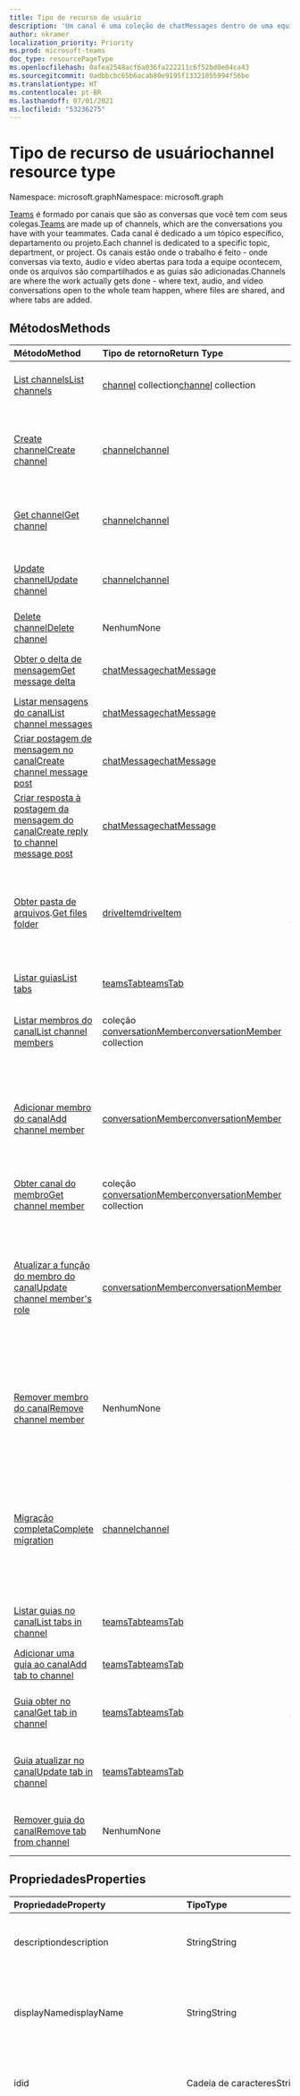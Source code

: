 ```yaml
---
title: Tipo de recurso de usuário
description: 'Um canal é uma coleção de chatMessages dentro de uma equipe. '
author: nkramer
localization_priority: Priority
ms.prod: microsoft-teams
doc_type: resourcePageType
ms.openlocfilehash: 0afea2548acf6a036fa222211c6f52bd0e04ca43
ms.sourcegitcommit: 0adbbcbc65b6acab80e9195f13321055994f56be
ms.translationtype: HT
ms.contentlocale: pt-BR
ms.lasthandoff: 07/01/2021
ms.locfileid: "53236275"
---
```

# <a name="channel-resource-type"></a><span data-ttu-id="3d7ff-103">Tipo de recurso de usuário</span><span class="sxs-lookup"><span data-stu-id="3d7ff-103">channel resource type</span></span>

<span data-ttu-id="3d7ff-104">Namespace: microsoft.graph</span><span class="sxs-lookup"><span data-stu-id="3d7ff-104">Namespace: microsoft.graph</span></span>

<span data-ttu-id="3d7ff-105">[Teams](../resources/team.md) é formado por canais que são as conversas que você tem com seus colegas.</span><span class="sxs-lookup"><span data-stu-id="3d7ff-105">[Teams](../resources/team.md) are made up of channels, which are the conversations you have with your teammates.</span></span> <span data-ttu-id="3d7ff-106">Cada canal é dedicado a um tópico específico, departamento ou projeto.</span><span class="sxs-lookup"><span data-stu-id="3d7ff-106">Each channel is dedicated to a specific topic, department, or project.</span></span> <span data-ttu-id="3d7ff-107">Os canais estão onde o trabalho é feito - onde conversas via texto, áudio e vídeo abertas para toda a equipe ocontecem, onde os arquivos são compartilhados e as guias são adicionadas.</span><span class="sxs-lookup"><span data-stu-id="3d7ff-107">Channels are where the work actually gets done - where text, audio, and video conversations open to the whole team happen, where files are shared, and where tabs are added.</span></span>

## <a name="methods"></a><span data-ttu-id="3d7ff-108">Métodos</span><span class="sxs-lookup"><span data-stu-id="3d7ff-108">Methods</span></span>

| <span data-ttu-id="3d7ff-109">Método</span><span class="sxs-lookup"><span data-stu-id="3d7ff-109">Method</span></span>       | <span data-ttu-id="3d7ff-110">Tipo de retorno</span><span class="sxs-lookup"><span data-stu-id="3d7ff-110">Return Type</span></span>  |<span data-ttu-id="3d7ff-111">Descrição</span><span class="sxs-lookup"><span data-stu-id="3d7ff-111">Description</span></span>|
|:---------------|:--------|:----------|
|[<span data-ttu-id="3d7ff-112">List channels</span><span class="sxs-lookup"><span data-stu-id="3d7ff-112">List channels</span></span>](../api/channel-list.md) | <span data-ttu-id="3d7ff-113">[channel](channel.md) collection</span><span class="sxs-lookup"><span data-stu-id="3d7ff-113">[channel](channel.md) collection</span></span> | <span data-ttu-id="3d7ff-114">Obtenha a lista de canais nessa equipe.</span><span class="sxs-lookup"><span data-stu-id="3d7ff-114">Get the list of channels in this team.</span></span>|
|[<span data-ttu-id="3d7ff-115">Create channel</span><span class="sxs-lookup"><span data-stu-id="3d7ff-115">Create channel</span></span>](../api/channel-post.md) | [<span data-ttu-id="3d7ff-116">channel</span><span class="sxs-lookup"><span data-stu-id="3d7ff-116">channel</span></span>](channel.md) | <span data-ttu-id="3d7ff-117">Crie um novo canal ao incluir o nome de exibição e a descrição.</span><span class="sxs-lookup"><span data-stu-id="3d7ff-117">Create a new channel by including the display name and description.</span></span>|
|[<span data-ttu-id="3d7ff-118">Get channel</span><span class="sxs-lookup"><span data-stu-id="3d7ff-118">Get channel</span></span>](../api/channel-get.md) | [<span data-ttu-id="3d7ff-119">channel</span><span class="sxs-lookup"><span data-stu-id="3d7ff-119">channel</span></span>](channel.md) | <span data-ttu-id="3d7ff-120">Leia as propriedades e as relações do canal.</span><span class="sxs-lookup"><span data-stu-id="3d7ff-120">Read properties and relationships of the channel.</span></span>|
|[<span data-ttu-id="3d7ff-121">Update channel</span><span class="sxs-lookup"><span data-stu-id="3d7ff-121">Update channel</span></span>](../api/channel-patch.md) | [<span data-ttu-id="3d7ff-122">channel</span><span class="sxs-lookup"><span data-stu-id="3d7ff-122">channel</span></span>](channel.md) | <span data-ttu-id="3d7ff-123">Atualize as propriedades do canal.</span><span class="sxs-lookup"><span data-stu-id="3d7ff-123">Update properties of the channel.</span></span>|
|[<span data-ttu-id="3d7ff-124">Delete channel</span><span class="sxs-lookup"><span data-stu-id="3d7ff-124">Delete channel</span></span>](../api/channel-delete.md) | <span data-ttu-id="3d7ff-125">Nenhum</span><span class="sxs-lookup"><span data-stu-id="3d7ff-125">None</span></span> | <span data-ttu-id="3d7ff-126">Exclua um canal.</span><span class="sxs-lookup"><span data-stu-id="3d7ff-126">Delete a channel.</span></span>|
|[<span data-ttu-id="3d7ff-127">Obter o delta de mensagem</span><span class="sxs-lookup"><span data-stu-id="3d7ff-127">Get message delta</span></span>](../api/chatmessage-delta.md)  | [<span data-ttu-id="3d7ff-128">chatMessage</span><span class="sxs-lookup"><span data-stu-id="3d7ff-128">chatMessage</span></span>](../resources/chatmessage.md) | <span data-ttu-id="3d7ff-129">Obtenha mensagens incrementais em um canal.</span><span class="sxs-lookup"><span data-stu-id="3d7ff-129">Get incremental messages in a channel.</span></span> |
|[<span data-ttu-id="3d7ff-130">Listar mensagens do canal</span><span class="sxs-lookup"><span data-stu-id="3d7ff-130">List channel messages</span></span>](../api/channel-list-messages.md)  | [<span data-ttu-id="3d7ff-131">chatMessage</span><span class="sxs-lookup"><span data-stu-id="3d7ff-131">chatMessage</span></span>](../resources/chatmessage.md) | <span data-ttu-id="3d7ff-132">Obtenha mensagens em um canal.</span><span class="sxs-lookup"><span data-stu-id="3d7ff-132">Get messages in a channel</span></span> |
|[<span data-ttu-id="3d7ff-133">Criar postagem de mensagem no canal</span><span class="sxs-lookup"><span data-stu-id="3d7ff-133">Create channel message post</span></span>](../api/channel-post-messages.md) | [<span data-ttu-id="3d7ff-134">chatMessage</span><span class="sxs-lookup"><span data-stu-id="3d7ff-134">chatMessage</span></span>](../resources/chatmessage.md) | <span data-ttu-id="3d7ff-135">Envie uma mensagem para um canal.</span><span class="sxs-lookup"><span data-stu-id="3d7ff-135">Send a message to a channel.</span></span> |
|[<span data-ttu-id="3d7ff-136">Criar resposta à postagem da mensagem do canal</span><span class="sxs-lookup"><span data-stu-id="3d7ff-136">Create reply to channel message post</span></span>](../api/chatmessage-post-replies.md) | [<span data-ttu-id="3d7ff-137">chatMessage</span><span class="sxs-lookup"><span data-stu-id="3d7ff-137">chatMessage</span></span>](../resources/chatmessage.md) | <span data-ttu-id="3d7ff-138">Responda a uma mensagem em um canal.</span><span class="sxs-lookup"><span data-stu-id="3d7ff-138">Reply to a message in a channel.</span></span>|
|<span data-ttu-id="3d7ff-139">[Obter pasta de arquivos](../api/channel-get-filesfolder.md).</span><span class="sxs-lookup"><span data-stu-id="3d7ff-139">[Get files folder](../api/channel-get-filesfolder.md)</span></span>| [<span data-ttu-id="3d7ff-140">driveItem</span><span class="sxs-lookup"><span data-stu-id="3d7ff-140">driveItem</span></span>](driveitem.md) | <span data-ttu-id="3d7ff-141">Recupera os detalhes da pasta do SharePoint em que os arquivos do canal estão armazenados.</span><span class="sxs-lookup"><span data-stu-id="3d7ff-141">Retrieves the details of the SharePoint folder where the files for the channel are stored.</span></span> |
|[<span data-ttu-id="3d7ff-142">Listar guias</span><span class="sxs-lookup"><span data-stu-id="3d7ff-142">List tabs</span></span>](../api/channel-list-tabs.md) | [<span data-ttu-id="3d7ff-143">teamsTab</span><span class="sxs-lookup"><span data-stu-id="3d7ff-143">teamsTab</span></span>](teamstab.md) | <span data-ttu-id="3d7ff-144">Listar guias fixadas a um canal.</span><span class="sxs-lookup"><span data-stu-id="3d7ff-144">Lists tabs pinned to a channel.</span></span>|
|[<span data-ttu-id="3d7ff-145">Listar membros do canal</span><span class="sxs-lookup"><span data-stu-id="3d7ff-145">List channel members</span></span>](../api/channel-list-members.md) | <span data-ttu-id="3d7ff-146">coleção [conversationMember](conversationmember.md)</span><span class="sxs-lookup"><span data-stu-id="3d7ff-146">[conversationMember](conversationmember.md) collection</span></span> | <span data-ttu-id="3d7ff-147">Obtenha uma lista de todas as mensagens raiz em um canal.</span><span class="sxs-lookup"><span data-stu-id="3d7ff-147">Get the list of members in a channel.</span></span>|
|[<span data-ttu-id="3d7ff-148">Adicionar membro do canal</span><span class="sxs-lookup"><span data-stu-id="3d7ff-148">Add channel member</span></span>](../api/channel-post-members.md) | [<span data-ttu-id="3d7ff-149">conversationMember</span><span class="sxs-lookup"><span data-stu-id="3d7ff-149">conversationMember</span></span>](conversationmember.md) | <span data-ttu-id="3d7ff-150">Adicionar um membro a um canal.</span><span class="sxs-lookup"><span data-stu-id="3d7ff-150">Add a member to a channel.</span></span> <span data-ttu-id="3d7ff-151">Somente suportado para `channel` com o membershipType de `private`.</span><span class="sxs-lookup"><span data-stu-id="3d7ff-151">Only supported for `channel` with membershipType of `private`.</span></span>|
|[<span data-ttu-id="3d7ff-152">Obter canal do membro</span><span class="sxs-lookup"><span data-stu-id="3d7ff-152">Get channel member</span></span>](../api/channel-get-members.md) | <span data-ttu-id="3d7ff-153">coleção [conversationMember](conversationmember.md)</span><span class="sxs-lookup"><span data-stu-id="3d7ff-153">[conversationMember](conversationmember.md) collection</span></span> | <span data-ttu-id="3d7ff-154">Obtenha um membro em um canal.</span><span class="sxs-lookup"><span data-stu-id="3d7ff-154">Get a member in a channel.</span></span>|
|[<span data-ttu-id="3d7ff-155">Atualizar a função do membro do canal</span><span class="sxs-lookup"><span data-stu-id="3d7ff-155">Update channel member's role</span></span>](../api/channel-update-members.md) | [<span data-ttu-id="3d7ff-156">conversationMember</span><span class="sxs-lookup"><span data-stu-id="3d7ff-156">conversationMember</span></span>](conversationmember.md) | <span data-ttu-id="3d7ff-157">Atualize as propriedades de um membro do canal.</span><span class="sxs-lookup"><span data-stu-id="3d7ff-157">Update the properties of a member of the channel.</span></span> <span data-ttu-id="3d7ff-158">Suportado só para o canal com MembershipType de`private`.</span><span class="sxs-lookup"><span data-stu-id="3d7ff-158">Only supported for channel with membershipType of `private`.</span></span>|
|[<span data-ttu-id="3d7ff-159">Remover membro do canal</span><span class="sxs-lookup"><span data-stu-id="3d7ff-159">Remove channel member</span></span>](../api/channel-delete-members.md) | <span data-ttu-id="3d7ff-160">Nenhum</span><span class="sxs-lookup"><span data-stu-id="3d7ff-160">None</span></span> | <span data-ttu-id="3d7ff-161">Exclua um membro de um canal.</span><span class="sxs-lookup"><span data-stu-id="3d7ff-161">Delete a member from a channel.</span></span> <span data-ttu-id="3d7ff-162">Suportado só com o `channelType` de `private`.</span><span class="sxs-lookup"><span data-stu-id="3d7ff-162">Only supported for `channelType` of `private`.</span></span>|
|[<span data-ttu-id="3d7ff-163">Migração completa</span><span class="sxs-lookup"><span data-stu-id="3d7ff-163">Complete migration</span></span>](../api/channel-completemigration.md)|[<span data-ttu-id="3d7ff-164">channel</span><span class="sxs-lookup"><span data-stu-id="3d7ff-164">channel</span></span>](channel.md)| <span data-ttu-id="3d7ff-165">Remove o modo de migração do canal e torna o canal disponível para os usuários postarem e lerem mensagens.</span><span class="sxs-lookup"><span data-stu-id="3d7ff-165">Removes the migration mode from the channel and makes the channel available to users to post and read messages.</span></span>|
|[<span data-ttu-id="3d7ff-166">Listar guias no canal</span><span class="sxs-lookup"><span data-stu-id="3d7ff-166">List tabs in channel</span></span>](../api/channel-list-tabs.md) | [<span data-ttu-id="3d7ff-167">teamsTab</span><span class="sxs-lookup"><span data-stu-id="3d7ff-167">teamsTab</span></span>](teamstab.md) | <span data-ttu-id="3d7ff-168">Listar guias fixadas a um canal.</span><span class="sxs-lookup"><span data-stu-id="3d7ff-168">List tabs pinned to a channel.</span></span>|
|[<span data-ttu-id="3d7ff-169">Adicionar uma guia ao canal</span><span class="sxs-lookup"><span data-stu-id="3d7ff-169">Add tab to channel</span></span>](../api/channel-post-tabs.md) | [<span data-ttu-id="3d7ff-170">teamsTab</span><span class="sxs-lookup"><span data-stu-id="3d7ff-170">teamsTab</span></span>](teamstab.md) | <span data-ttu-id="3d7ff-171">Adicionar (fixar) uma guia a um canal.</span><span class="sxs-lookup"><span data-stu-id="3d7ff-171">Add (pin) a tab to a channel.</span></span>|
|[<span data-ttu-id="3d7ff-172">Guia obter no canal</span><span class="sxs-lookup"><span data-stu-id="3d7ff-172">Get tab in channel</span></span>](../api/channel-get-tabs.md) | [<span data-ttu-id="3d7ff-173">teamsTab</span><span class="sxs-lookup"><span data-stu-id="3d7ff-173">teamsTab</span></span>](teamstab.md) | <span data-ttu-id="3d7ff-174">Ler uma guia fixada a um canal.</span><span class="sxs-lookup"><span data-stu-id="3d7ff-174">Get a specific tab pinned to a channel.</span></span>|
|[<span data-ttu-id="3d7ff-175">Guia atualizar no canal</span><span class="sxs-lookup"><span data-stu-id="3d7ff-175">Update tab in channel</span></span>](../api/channel-patch-tabs.md) | [<span data-ttu-id="3d7ff-176">teamsTab</span><span class="sxs-lookup"><span data-stu-id="3d7ff-176">teamsTab</span></span>](teamstab.md) | <span data-ttu-id="3d7ff-177">Atualiza as propriedades de uma guia em um canal.</span><span class="sxs-lookup"><span data-stu-id="3d7ff-177">Updates the properties of a tab in a channel.</span></span>|
|[<span data-ttu-id="3d7ff-178">Remover guia do canal</span><span class="sxs-lookup"><span data-stu-id="3d7ff-178">Remove tab from channel</span></span>](../api/channel-delete-tabs.md) | <span data-ttu-id="3d7ff-179">Nenhum</span><span class="sxs-lookup"><span data-stu-id="3d7ff-179">None</span></span> | <span data-ttu-id="3d7ff-180">Remover (Desafixar) uma Tabulação de um canal.</span><span class="sxs-lookup"><span data-stu-id="3d7ff-180">Remove (unpin) a tab from a channel.</span></span>|


## <a name="properties"></a><span data-ttu-id="3d7ff-181">Propriedades</span><span class="sxs-lookup"><span data-stu-id="3d7ff-181">Properties</span></span>

| <span data-ttu-id="3d7ff-182">Propriedade</span><span class="sxs-lookup"><span data-stu-id="3d7ff-182">Property</span></span>   | <span data-ttu-id="3d7ff-183">Tipo</span><span class="sxs-lookup"><span data-stu-id="3d7ff-183">Type</span></span> |<span data-ttu-id="3d7ff-184">Descrição</span><span class="sxs-lookup"><span data-stu-id="3d7ff-184">Description</span></span>|
|:---------------|:--------|:----------|
|<span data-ttu-id="3d7ff-185">description</span><span class="sxs-lookup"><span data-stu-id="3d7ff-185">description</span></span>|<span data-ttu-id="3d7ff-186">String</span><span class="sxs-lookup"><span data-stu-id="3d7ff-186">String</span></span>|<span data-ttu-id="3d7ff-187">Descrição textual opcional do canal.</span><span class="sxs-lookup"><span data-stu-id="3d7ff-187">Optional textual description for the channel.</span></span>|
|<span data-ttu-id="3d7ff-188">displayName</span><span class="sxs-lookup"><span data-stu-id="3d7ff-188">displayName</span></span>|<span data-ttu-id="3d7ff-189">String</span><span class="sxs-lookup"><span data-stu-id="3d7ff-189">String</span></span>|<span data-ttu-id="3d7ff-190">Nome do canal como ele aparecerá ao usuário no Microsoft Teams.</span><span class="sxs-lookup"><span data-stu-id="3d7ff-190">Channel name as it will appear to the user in Microsoft Teams.</span></span>|
|<span data-ttu-id="3d7ff-191">id</span><span class="sxs-lookup"><span data-stu-id="3d7ff-191">id</span></span>|<span data-ttu-id="3d7ff-192">Cadeia de caracteres</span><span class="sxs-lookup"><span data-stu-id="3d7ff-192">String</span></span>|<span data-ttu-id="3d7ff-p105">O identificador exclusivo do canal. Somente leitura.</span><span class="sxs-lookup"><span data-stu-id="3d7ff-p105">The channel's unique identifier. Read-only.</span></span>|
|<span data-ttu-id="3d7ff-195">isFavoriteByDefault</span><span class="sxs-lookup"><span data-stu-id="3d7ff-195">isFavoriteByDefault</span></span>|<span data-ttu-id="3d7ff-196">Booliano</span><span class="sxs-lookup"><span data-stu-id="3d7ff-196">Boolean</span></span>|<span data-ttu-id="3d7ff-197">Indica se o canal deve automaticamente ser marcado como “favorito” para todos os membros da equipe.</span><span class="sxs-lookup"><span data-stu-id="3d7ff-197">Indicates whether the channel should automatically be marked 'favorite' for all members of the team.</span></span> <span data-ttu-id="3d7ff-198">Só pode ser definida por programação com [Criar equipe](../api/team-post.md).</span><span class="sxs-lookup"><span data-stu-id="3d7ff-198">Can only be set programmatically with [Create team](../api/team-post.md).</span></span> <span data-ttu-id="3d7ff-199">Padrão: `false`.</span><span class="sxs-lookup"><span data-stu-id="3d7ff-199">Default: `false`.</span></span>|
|<span data-ttu-id="3d7ff-200">email</span><span class="sxs-lookup"><span data-stu-id="3d7ff-200">email</span></span>|<span data-ttu-id="3d7ff-201">Cadeia de caracteres</span><span class="sxs-lookup"><span data-stu-id="3d7ff-201">String</span></span>| <span data-ttu-id="3d7ff-p107">O endereço de email para enviar mensagens ao canal. Somente leitura.</span><span class="sxs-lookup"><span data-stu-id="3d7ff-p107">The email address for sending messages to the channel. Read-only.</span></span>|
|<span data-ttu-id="3d7ff-204">webUrl</span><span class="sxs-lookup"><span data-stu-id="3d7ff-204">webUrl</span></span>|<span data-ttu-id="3d7ff-205">String</span><span class="sxs-lookup"><span data-stu-id="3d7ff-205">String</span></span>|<span data-ttu-id="3d7ff-206">Um hiperlink que navegará até o canal no Microsoft Teams.</span><span class="sxs-lookup"><span data-stu-id="3d7ff-206">A hyperlink that will go to the channel in Microsoft Teams.</span></span> <span data-ttu-id="3d7ff-207">Essa é a URL que você recebe ao clicar com o botão direito do mouse em um canal Microsoft Teams e selecionar Obter o link para o canal.</span><span class="sxs-lookup"><span data-stu-id="3d7ff-207">This is the URL that you get when you right-click a channel in Microsoft Teams and select Get link to channel.</span></span> <span data-ttu-id="3d7ff-208">Essa URL deve ser tratada como um blob opaco e não analisado.</span><span class="sxs-lookup"><span data-stu-id="3d7ff-208">This URL should be treated as an opaque blob, and not parsed.</span></span> <span data-ttu-id="3d7ff-209">Somente leitura.</span><span class="sxs-lookup"><span data-stu-id="3d7ff-209">Read-only.</span></span>|
|<span data-ttu-id="3d7ff-210">membershipType</span><span class="sxs-lookup"><span data-stu-id="3d7ff-210">membershipType</span></span>|[<span data-ttu-id="3d7ff-211">channelMembershipType</span><span class="sxs-lookup"><span data-stu-id="3d7ff-211">channelMembershipType</span></span>](../resources/enums.md#channelmembershiptype-values)|<span data-ttu-id="3d7ff-212">O tipo do canal.</span><span class="sxs-lookup"><span data-stu-id="3d7ff-212">The type of the channel.</span></span> <span data-ttu-id="3d7ff-213">Pode ser definido durante a criação e não pode ser alterado.</span><span class="sxs-lookup"><span data-stu-id="3d7ff-213">Can be set during creation and can't be changed.</span></span> <span data-ttu-id="3d7ff-214">Valores possíveis são:`standard` - Canal herda a lista de membros da equipe principal;`private` - O canal pode ter membros que são um subconjunto de todos os membros da equipe principal.</span><span class="sxs-lookup"><span data-stu-id="3d7ff-214">Possible values are: `standard` - Channel inherits the list of members of the parent team; `private` - Channel can have members that are a subset of all the members on the parent team.</span></span>
|<span data-ttu-id="3d7ff-215">createdDateTime</span><span class="sxs-lookup"><span data-stu-id="3d7ff-215">createdDateTime</span></span>|<span data-ttu-id="3d7ff-216">dateTimeOffset</span><span class="sxs-lookup"><span data-stu-id="3d7ff-216">dateTimeOffset</span></span>|<span data-ttu-id="3d7ff-p110">Somente leitura. Carimbo de data/hora da criação do canal.</span><span class="sxs-lookup"><span data-stu-id="3d7ff-p110">Read only. Timestamp at which the channel was created.</span></span>|

### <a name="instance-attributes"></a><span data-ttu-id="3d7ff-219">Atributos de instância</span><span class="sxs-lookup"><span data-stu-id="3d7ff-219">Instance attributes</span></span>

<span data-ttu-id="3d7ff-p111">Atributos de instância são propriedades com comportamentos especiais. Essas propriedades são temporárias e a) definem o comportamento que o serviço deve apresentar ou b) fornecem valores de propriedades de curto prazo, como uma URL de download, para um item com data de expiração.</span><span class="sxs-lookup"><span data-stu-id="3d7ff-p111">Instance attributes are properties with special behaviors. These properties are temporary and either a) define behavior the service should perform or b) provide short-term property values, like a download URL for an item that expires.</span></span>

| <span data-ttu-id="3d7ff-222">Nome da propriedade</span><span class="sxs-lookup"><span data-stu-id="3d7ff-222">Property name</span></span>| <span data-ttu-id="3d7ff-223">Tipo</span><span class="sxs-lookup"><span data-stu-id="3d7ff-223">Type</span></span>   | <span data-ttu-id="3d7ff-224">Descrição</span><span class="sxs-lookup"><span data-stu-id="3d7ff-224">Description</span></span>
|:-----------------------|:-------|:-------------------------|
|<span data-ttu-id="3d7ff-225">@microsoft.graph.channelCreationMode</span><span class="sxs-lookup"><span data-stu-id="3d7ff-225">@microsoft.graph.channelCreationMode</span></span>|<span data-ttu-id="3d7ff-226">string</span><span class="sxs-lookup"><span data-stu-id="3d7ff-226">string</span></span>|<span data-ttu-id="3d7ff-227">Indica que o canal está no estado de migração e está sendo usado no momento para fins de migração.</span><span class="sxs-lookup"><span data-stu-id="3d7ff-227">Indicates that the channel is in migration state and is currently being used for migration purposes.</span></span> <span data-ttu-id="3d7ff-228">Aceita um valor: `migration`.</span><span class="sxs-lookup"><span data-stu-id="3d7ff-228">It accepts one value: `migration`.</span></span>|

> <span data-ttu-id="3d7ff-229">**Observação**: `channelCreationMode`  é um enum que usa o valor `migration`.</span><span class="sxs-lookup"><span data-stu-id="3d7ff-229">**Note**: `channelCreationMode`  is an enum that takes the value `migration`.</span></span>

<span data-ttu-id="3d7ff-230">Para obter um exemplo de uma solicitação POST, confira [Solicitação (criar canal no estado de migração)](/microsoftteams/platform/graph-api/import-messages/import-external-messages-to-teams#request-create-a-team-in-migration-state).</span><span class="sxs-lookup"><span data-stu-id="3d7ff-230">For a POST request example, see [Request (create channel in migration state)](/microsoftteams/platform/graph-api/import-messages/import-external-messages-to-teams#request-create-a-team-in-migration-state).</span></span>

## <a name="relationships"></a><span data-ttu-id="3d7ff-231">Relações</span><span class="sxs-lookup"><span data-stu-id="3d7ff-231">Relationships</span></span>

| <span data-ttu-id="3d7ff-232">Relação</span><span class="sxs-lookup"><span data-stu-id="3d7ff-232">Relationship</span></span> | <span data-ttu-id="3d7ff-233">Tipo</span><span class="sxs-lookup"><span data-stu-id="3d7ff-233">Type</span></span> |<span data-ttu-id="3d7ff-234">Descrição</span><span class="sxs-lookup"><span data-stu-id="3d7ff-234">Description</span></span>|
|:---------------|:--------|:----------|
|<span data-ttu-id="3d7ff-235">messages</span><span class="sxs-lookup"><span data-stu-id="3d7ff-235">messages</span></span>|<span data-ttu-id="3d7ff-236">[chatMessage](chatmessage.md) collection</span><span class="sxs-lookup"><span data-stu-id="3d7ff-236">[chatMessage](chatmessage.md) collection</span></span>|<span data-ttu-id="3d7ff-p113">Uma coleção de todas as mensagens no canal. Uma propriedade de navegação. Anulável.</span><span class="sxs-lookup"><span data-stu-id="3d7ff-p113">A collection of all the messages in the channel. A navigation property. Nullable.</span></span>|
|<span data-ttu-id="3d7ff-240">guias</span><span class="sxs-lookup"><span data-stu-id="3d7ff-240">tabs</span></span>|<span data-ttu-id="3d7ff-241">[teamsTab](../resources/teamstab.md) collection</span><span class="sxs-lookup"><span data-stu-id="3d7ff-241">[teamsTab](../resources/teamstab.md) collection</span></span>|<span data-ttu-id="3d7ff-p114">Uma coleção de todas as guias no canal. Uma propriedade de navegação.</span><span class="sxs-lookup"><span data-stu-id="3d7ff-p114">A collection of all the tabs in the channel. A navigation property.</span></span>|
|<span data-ttu-id="3d7ff-244">members</span><span class="sxs-lookup"><span data-stu-id="3d7ff-244">members</span></span>|<span data-ttu-id="3d7ff-245">coleção [conversationMember](conversationmember.md)</span><span class="sxs-lookup"><span data-stu-id="3d7ff-245">[conversationMember](conversationmember.md) collection</span></span>|<span data-ttu-id="3d7ff-246">Uma coleção de registros de associação ligados ao canal.</span><span class="sxs-lookup"><span data-stu-id="3d7ff-246">A collection of membership records associated with the channel.</span></span>|
|[<span data-ttu-id="3d7ff-247">filesFolder</span><span class="sxs-lookup"><span data-stu-id="3d7ff-247">filesFolder</span></span>](../api/channel-get-filesfolder.md)|[<span data-ttu-id="3d7ff-248">driveItem</span><span class="sxs-lookup"><span data-stu-id="3d7ff-248">driveItem</span></span>](driveitem.md)|<span data-ttu-id="3d7ff-249">Metadados para o local em que os arquivos do canal estão armazenados.</span><span class="sxs-lookup"><span data-stu-id="3d7ff-249">Metadata for the location where the channel's files are stored.</span></span>|
|<span data-ttu-id="3d7ff-250">operations</span><span class="sxs-lookup"><span data-stu-id="3d7ff-250">operations</span></span>|<span data-ttu-id="3d7ff-251">Coleção [teamsAsyncOperation](teamsasyncoperation.md)</span><span class="sxs-lookup"><span data-stu-id="3d7ff-251">[teamsAsyncOperation](teamsasyncoperation.md) collection</span></span>| <span data-ttu-id="3d7ff-252">As operações assíncronas que foram executadas ou estão em execução nesta equipe.</span><span class="sxs-lookup"><span data-stu-id="3d7ff-252">The async operations that ran or are running on this team.</span></span> |

## <a name="json-representation"></a><span data-ttu-id="3d7ff-253">Representação JSON</span><span class="sxs-lookup"><span data-stu-id="3d7ff-253">JSON representation</span></span>

<span data-ttu-id="3d7ff-254">Veja a seguir uma representação JSON do recurso.</span><span class="sxs-lookup"><span data-stu-id="3d7ff-254">The following is a JSON representation of the resource.</span></span>

<!-- {
  "blockType": "resource",
  "optionalProperties": [
    "messages"
  ],
  "keyProperty": "id",
  "@odata.type": "microsoft.graph.channel"
}-->

```json
{
  "description": "string",
  "displayName": "string",
  "id": "string (identifier)",
  "isFavoriteByDefault": true,
  "email": "string",
  "webUrl": "string",
  "membershipType": "channelMembershipType",
  "createdDateTime": "string (timestamp)"
}
```

<!-- uuid: 8fcb5dbc-d5aa-4681-8e31-b001d5168d79
2015-10-25 14:57:30 UTC -->
<!--
{
  "type": "#page.annotation",
  "description": "channel resource",
  "keywords": "",
  "section": "documentation",
  "tocPath": "",
  "suppressions": []
}
-->
